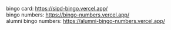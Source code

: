 bingo card: https://sipd-bingo.vercel.app/ <br>
bingo numbers: https://bingo-numbers.vercel.app/ <br>
alumni bingo numbers: https://alumni-bingo-numbers.vercel.app/
